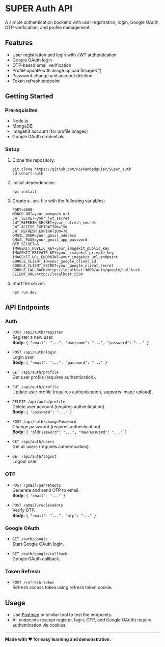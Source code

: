 # SUPER Auth API

A simple authentication backend with user registration, login, Google OAuth, OTP verification, and profile management.

## Features

- User registration and login with JWT authentication
- Google OAuth login
- OTP-based email verification
- Profile update with image upload (ImageKit)
- Password change and account deletion
- Token refresh endpoint

## Getting Started

### Prerequisites

- Node.js
- MongoDB
- ImageKit account (for profile images)
- Google OAuth credentials

### Setup

1. Clone the repository:
   ```
   git clone https://github.com/Roshanbadgujar/Super_auth
   cd cohort-auth
   ```

2. Install dependencies:
   ```
   npm install
   ```

3. Create a `.env` file with the following variables:
   ```
   PORT=3000
   MONGO_URI=your_mongodb_uri
   JWT_SECRET=your_jwt_secret
   JWT_REFRESH_SECRET=your_refresh_secret
   JWT_ACCESS_EXPIRATION=15m
   JWT_REFRESH_EXPIRATION=7d
   GMAIL_USER=your_gmail_address
   GMAIL_PASS=your_gmail_app_password
   OTP_SECRET=5
   IMAGEKIT_PUBLIC_KEY=your_imagekit_public_key
   IMAGEKIT_PRIVATE_KEY=your_imagekit_private_key
   IMAGEKIT_URL_ENDPOINT=your_imagekit_url_endpoint
   GOOGLE_CLIENT_ID=your_google_client_id
   GOOGLE_CLIENT_SECRET=your_google_client_secret
   GOOGLE_CALLBACK=http://localhost:3000/auth/google/callback
   CLIENT_URL=http://localhost:5500
   ```

4. Start the server:
   ```
   npm run dev
   ```

## API Endpoints

### Auth

- `POST /api/auth/register`  
  Register a new user.  
  **Body:** `{ "email": "...", "username": "...", "password": "..." }`

- `POST /api/auth/login`  
  Login user.  
  **Body:** `{ "email": "...", "password": "..." }`

- `GET /api/auth/profile`  
  Get user profile (requires authentication).

- `PUT /api/auth/profile`  
  Update user profile (requires authentication, supports image upload).

- `DELETE /api/auth/profile`  
  Delete user account (requires authentication).  
  **Body:** `{ "password": "..." }`

- `POST /api/auth/changePassword`  
  Change password (requires authentication).  
  **Body:** `{ "oldPassword": "...", "newPassword": "..." }`

- `GET /api/auth/users`  
  Get all users (requires authentication).

- `GET /api/auth/logout`  
  Logout user.

### OTP

- `POST /gmail/genrateotp`  
  Generate and send OTP to email.  
  **Body:** `{ "email": "..." }`

- `POST /gmail/recievedotp`  
  Verify OTP.  
  **Body:** `{ "email": "...", "otp": "..." }`

### Google OAuth

- `GET /auth/google`  
  Start Google OAuth login.

- `GET /auth/google/callback`  
  Google OAuth callback.

### Token Refresh

- `POST /refresh-token`  
  Refresh access token using refresh token cookie.

## Usage

- Use [Postman](https://www.postman.com/) or similar tool to test the endpoints.
- All endpoints (except register, login, OTP, and Google OAuth) require authentication via cookies.

---

**Made with ❤️ for easy learning and demonstration.**